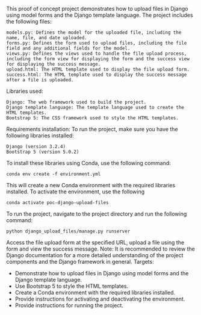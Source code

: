 This proof of concept project demonstrates how to upload files in Django using model forms and the Django template language. The project includes the following files:

    models.py: Defines the model for the uploaded file, including the name, file, and date uploaded.
    forms.py: Defines the form used to upload files, including the file field and any additional fields for the model.
    views.py: Defines the views used to handle the file upload process, including the form view for displaying the form and the success view for displaying the success message.
    upload.html: The HTML template used to display the file upload form.
    success.html: The HTML template used to display the success message after a file is uploaded.

Libraries used:

    Django: The web framework used to build the project.
    Django template language: The template language used to create the HTML templates.
    Bootstrap 5: The CSS framework used to style the HTML templates.

Requirements installation: To run the project, make sure you have the following libraries installed:

    Django (version 3.2.4)
    Bootstrap 5 (version 5.0.2)
To install these libraries using Conda, use the following command:
```
conda env create -f environment.yml
```
This will create a new Conda environment with the required libraries installed. To activate the environment, use the following 
```
conda activate poc-django-upload-files
```
To run the project, navigate to the project directory and run the following command:
```
python django_upload_files/manage.py runserver
```

Access the file upload form at the specified URL, upload a file using the form and view the success message. Note: It is recommended to review the Django documentation for a more detailed understanding of the project components and the Django framework in general. Targets:

- Demonstrate how to upload files in Django using model forms and the Django template language.
- Use Bootstrap 5 to style the HTML templates.
- Create a Conda environment with the required libraries installed.
- Provide instructions for activating and deactivating the environment.
- Provide instructions for running the project.
